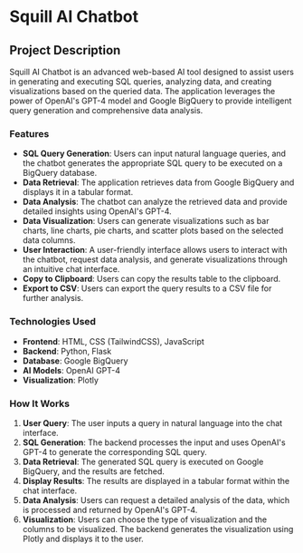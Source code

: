 # Squill AI Chatbot

## Project Description

Squill AI Chatbot is an advanced web-based AI tool designed to assist users in generating and executing SQL queries, analyzing data, and creating visualizations based on the queried data. The application leverages the power of OpenAI's GPT-4 model and Google BigQuery to provide intelligent query generation and comprehensive data analysis.

### Features

- **SQL Query Generation**: Users can input natural language queries, and the chatbot generates the appropriate SQL query to be executed on a BigQuery database.
- **Data Retrieval**: The application retrieves data from Google BigQuery and displays it in a tabular format.
- **Data Analysis**: The chatbot can analyze the retrieved data and provide detailed insights using OpenAI's GPT-4.
- **Data Visualization**: Users can generate visualizations such as bar charts, line charts, pie charts, and scatter plots based on the selected data columns.
- **User Interaction**: A user-friendly interface allows users to interact with the chatbot, request data analysis, and generate visualizations through an intuitive chat interface.
- **Copy to Clipboard**: Users can copy the results table to the clipboard.
- **Export to CSV**: Users can export the query results to a CSV file for further analysis.

### Technologies Used

- **Frontend**: HTML, CSS (TailwindCSS), JavaScript
- **Backend**: Python, Flask
- **Database**: Google BigQuery
- **AI Models**: OpenAI GPT-4
- **Visualization**: Plotly

### How It Works

1. **User Query**: The user inputs a query in natural language into the chat interface.
2. **SQL Generation**: The backend processes the input and uses OpenAI's GPT-4 to generate the corresponding SQL query.
3. **Data Retrieval**: The generated SQL query is executed on Google BigQuery, and the results are fetched.
4. **Display Results**: The results are displayed in a tabular format within the chat interface.
5. **Data Analysis**: Users can request a detailed analysis of the data, which is processed and returned by OpenAI's GPT-4.
6. **Visualization**: Users can choose the type of visualization and the columns to be visualized. The backend generates the visualization using Plotly and displays it to the user.

